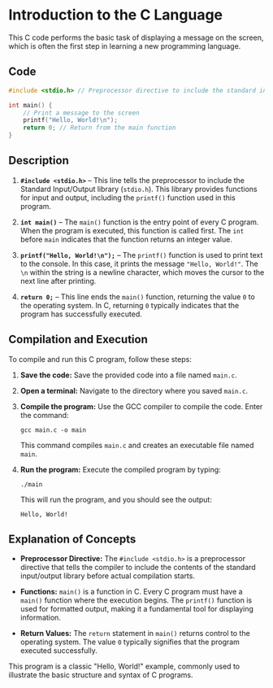 # Introduction to the C Language

This C code performs the basic task of displaying a message on the screen, which is often the first step in learning a new programming language.

## Code
```c
#include <stdio.h> // Preprocessor directive to include the standard input/output library

int main() {
    // Print a message to the screen
    printf("Hello, World!\n");
    return 0; // Return from the main function
}
```

## Description

1. **`#include <stdio.h>`** – This line tells the preprocessor to include the Standard Input/Output library (`stdio.h`). This library provides functions for input and output, including the `printf()` function used in this program.

2. **`int main()`** – The `main()` function is the entry point of every C program. When the program is executed, this function is called first. The `int` before `main` indicates that the function returns an integer value.

3. **`printf("Hello, World!\n");`** – The `printf()` function is used to print text to the console. In this case, it prints the message `"Hello, World!"`. The `\n` within the string is a newline character, which moves the cursor to the next line after printing.

4. **`return 0;`** – This line ends the `main()` function, returning the value `0` to the operating system. In C, returning `0` typically indicates that the program has successfully executed.

## Compilation and Execution

To compile and run this C program, follow these steps:

1. **Save the code:** Save the provided code into a file named `main.c`.

2. **Open a terminal:** Navigate to the directory where you saved `main.c`.

3. **Compile the program:** Use the GCC compiler to compile the code. Enter the command:
   ```
   gcc main.c -o main
   ```
   This command compiles `main.c` and creates an executable file named `main`.

4. **Run the program:** Execute the compiled program by typing:
   ```
   ./main
   ```
   This will run the program, and you should see the output:
   ```
   Hello, World!
   ```

## Explanation of Concepts

- **Preprocessor Directive:** The `#include <stdio.h>` is a preprocessor directive that tells the compiler to include the contents of the standard input/output library before actual compilation starts.

- **Functions:** `main()` is a function in C. Every C program must have a `main()` function where the execution begins. The `printf()` function is used for formatted output, making it a fundamental tool for displaying information.

- **Return Values:** The `return` statement in `main()` returns control to the operating system. The value `0` typically signifies that the program executed successfully. 

This program is a classic "Hello, World!" example, commonly used to illustrate the basic structure and syntax of C programs.
